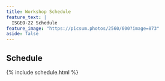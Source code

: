 ```yaml
---
title: Workshop Schedule
feature_text: |
  ISGEO-22 Schedule
feature_image: "https://picsum.photos/2560/600?image=873"
aside: false
---
```

## Schedule
{% include schedule.html %}
